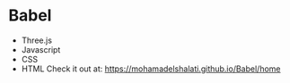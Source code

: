 # Babel
* Three.js
* Javascript
* CSS
* HTML
Check it out at: https://mohamadelshalati.github.io/Babel/home
